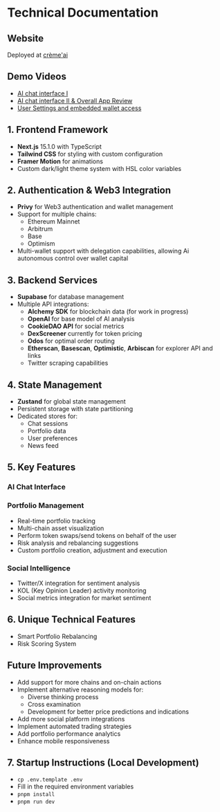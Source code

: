 # Technical Documentation

## Website
Deployed at [crème'ai](https://creme-ai.vercel.app)

## Demo Videos
- [AI chat interface I](https://drive.google.com/file/d/18K4_e1fPBkw7CNu9LPnPqW0JsJHsjM8C/view?usp=drive_link)
- [AI chat interface II & Overall App Review](https://drive.google.com/file/d/1cqCOAsxGJ7Zg70z_nKI7Jisq8XYcBScy/view?usp=drive_link)
- [User Settings and embedded wallet access](https://drive.google.com/file/d/1kbAwETS-0V4MkA2UPnqZr9GXOjGrnemc/view?usp=sharing)

## 1. Frontend Framework
- **Next.js** 15.1.0 with TypeScript
- **Tailwind CSS** for styling with custom configuration
- **Framer Motion** for animations
- Custom dark/light theme system with HSL color variables

## 2. Authentication & Web3 Integration
- **Privy** for Web3 authentication and wallet management
- Support for multiple chains:
  - Ethereum Mainnet
  - Arbitrum
  - Base
  - Optimism
- Multi-wallet support with delegation capabilities, allowing Ai autonomous control over wallet capital

## 3. Backend Services
- **Supabase** for database management
- Multiple API integrations:
  - **Alchemy SDK** for blockchain data (for work in progress)
  - **OpenAI** for base model of AI analysis
  - **CookieDAO API** for social metrics
  - **DexScreener** currently for token pricing
  - **Odos** for optimal order routing
  - **Etherscan**, **Basescan**, **Optimistic**, **Arbiscan** for explorer API and links
  - Twitter scraping capabilities

## 4. State Management
- **Zustand** for global state management
- Persistent storage with state partitioning
- Dedicated stores for:
  - Chat sessions
  - Portfolio data
  - User preferences
  - News feed

## 5. Key Features
### AI Chat Interface
### Portfolio Management
- Real-time portfolio tracking
- Multi-chain asset visualization
- Perform token swaps/send tokens on behalf of the user
- Risk analysis and rebalancing suggestions
- Custom portfolio creation, adjustment and execution
### Social Intelligence
- Twitter/X integration for sentiment analysis
- KOL (Key Opinion Leader) activity monitoring
- Social metrics integration for market sentiment

## 6. Unique Technical Features
- Smart Portfolio Rebalancing
- Risk Scoring System

## Future Improvements
- Add support for more chains and on-chain actions
- Implement alternative reasoning models for:
  - Diverse thinking process
  - Cross examination
  - Development for better price predictions and indications
- Add more social platform integrations
- Implement automated trading strategies
- Add portfolio performance analytics
- Enhance mobile responsiveness


## 7. Startup Instructions (Local Development)
- `cp .env.template .env`
- Fill in the required environment variables
- `pnpm install`
- `pnpm run dev`

